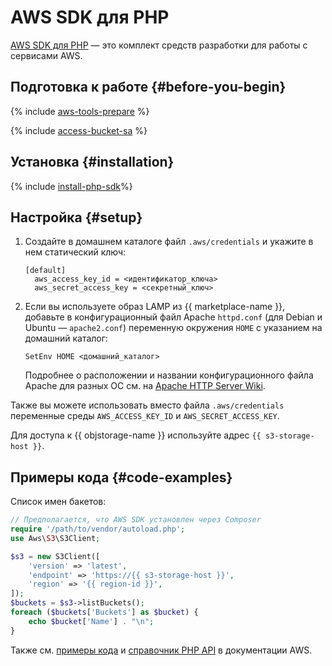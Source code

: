 # AWS SDK для PHP


[AWS SDK для PHP](https://aws.amazon.com/ru/sdk-for-php/) — это комплект средств разработки для работы с сервисами AWS.

## Подготовка к работе {#before-you-begin}

{% include [aws-tools-prepare](../../_includes/aws-tools/aws-tools-prepare.md) %}

{% include [access-bucket-sa](../../_includes/storage/access-bucket-sa.md) %}

## Установка {#installation}

{% include [install-php-sdk](../../_includes/aws-tools/install-php-sdk.md)%}

## Настройка {#setup}

1. Создайте в домашнем каталоге файл `.aws/credentials` и укажите в нем статический ключ:

   ```
   [default]
     aws_access_key_id = <идентификатор_ключа>
     aws_secret_access_key = <секретный_ключ>
   ```

1. Если вы используете образ LAMP из {{ marketplace-name }}, добавьте в конфигурационный файл Apache `httpd.conf` (для Debian и Ubuntu — `apache2.conf`) переменную окружения `HOME` с указанием на домашний каталог:

   ```
   SetEnv HOME <домашний_каталог>
   ```
   
   Подробнее о расположении и названии конфигурационного файла Apache для разных ОС см. на [Apache HTTP Server Wiki](https://cwiki.apache.org/confluence/display/HTTPD/DistrosDefaultLayout).

Также вы можете использовать вместо файла `.aws/credentials` переменные среды `AWS_ACCESS_KEY_ID` и `AWS_SECRET_ACCESS_KEY`.

Для доступа к {{ objstorage-name }} используйте адрес `{{ s3-storage-host }}`.

## Примеры кода {#code-examples}

Список имен бакетов:

```php
// Предполагается, что AWS SDK установлен через Composer
require '/path/to/vendor/autoload.php';
use Aws\S3\S3Client;

$s3 = new S3Client([
    'version' => 'latest',
    'endpoint' => 'https://{{ s3-storage-host }}',
    'region' => '{{ region-id }}',
]);
$buckets = $s3->listBuckets();
foreach ($buckets['Buckets'] as $bucket) {
    echo $bucket['Name'] . "\n";
}
```

Также см. [примеры кода](https://docs.aws.amazon.com/sdk-for-php/v3/developer-guide/s3-examples.html) и [справочник PHP API](https://docs.aws.amazon.com/aws-sdk-php/v3/api/index.html) в документации AWS.